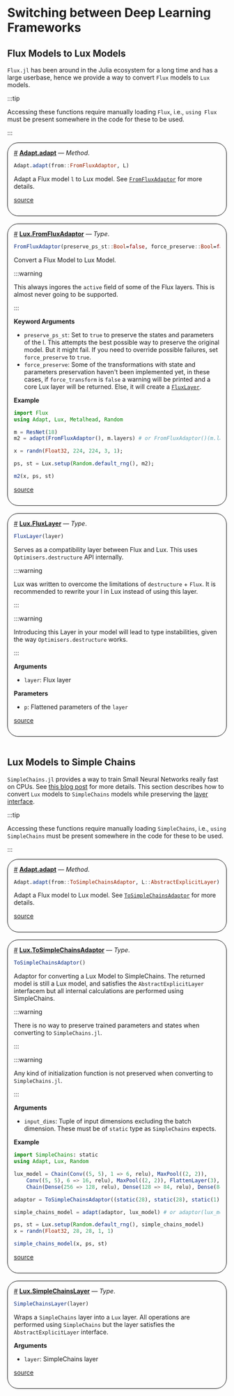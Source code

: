 
<a id='Switching-between-Deep-Learning-Frameworks'></a>

# Switching between Deep Learning Frameworks




<a id='flux-to-lux-migrate-api'></a>

## Flux Models to Lux Models


`Flux.jl` has been around in the Julia ecosystem for a long time and has a large userbase, hence we provide a way to convert `Flux` models to `Lux` models.


:::tip


Accessing these functions require manually loading `Flux`, i.e., `using Flux` must be present somewhere in the code for these to be used.


:::

<div style='border-width:1px; border-style:solid; border-color:black; padding: 1em; border-radius: 25px;'>
<a id='Adapt.adapt-Tuple{FromFluxAdaptor, Any}' href='#Adapt.adapt-Tuple{FromFluxAdaptor, Any}'>#</a>&nbsp;<b><u>Adapt.adapt</u></b> &mdash; <i>Method</i>.



```julia
Adapt.adapt(from::FromFluxAdaptor, L)
```

Adapt a Flux model `l` to Lux model. See [`FromFluxAdaptor`](switching_frameworks#Lux.FromFluxAdaptor) for more details.


<a target='_blank' href='https://github.com/LuxDL/Lux.jl/blob/700e446f7bd972da15e0404b584a8a608a329279/src/transform/flux.jl#L79-L83' class='documenter-source'>source</a><br>

</div>
<br>
<div style='border-width:1px; border-style:solid; border-color:black; padding: 1em; border-radius: 25px;'>
<a id='Lux.FromFluxAdaptor' href='#Lux.FromFluxAdaptor'>#</a>&nbsp;<b><u>Lux.FromFluxAdaptor</u></b> &mdash; <i>Type</i>.



```julia
FromFluxAdaptor(preserve_ps_st::Bool=false, force_preserve::Bool=false)
```

Convert a Flux Model to Lux Model.

:::warning

This always ingores the `active` field of some of the Flux layers. This is almost never going to be supported.

:::

**Keyword Arguments**

  * `preserve_ps_st`: Set to `true` to preserve the states and parameters of the l. This attempts the best possible way to preserve the original model. But it might fail. If you need to override possible failures, set `force_preserve` to `true`.
  * `force_preserve`: Some of the transformations with state and parameters preservation haven't been implemented yet, in these cases, if `force_transform` is `false` a warning will be printed and a core Lux layer will be returned. Else, it will create a [`FluxLayer`](switching_frameworks#Lux.FluxLayer).

**Example**

```julia
import Flux
using Adapt, Lux, Metalhead, Random

m = ResNet(18)
m2 = adapt(FromFluxAdaptor(), m.layers) # or FromFluxAdaptor()(m.layers)

x = randn(Float32, 224, 224, 3, 1);

ps, st = Lux.setup(Random.default_rng(), m2);

m2(x, ps, st)
```


<a target='_blank' href='https://github.com/LuxDL/Lux.jl/blob/700e446f7bd972da15e0404b584a8a608a329279/src/transform/flux.jl#L1-L39' class='documenter-source'>source</a><br>

</div>
<br>
<div style='border-width:1px; border-style:solid; border-color:black; padding: 1em; border-radius: 25px;'>
<a id='Lux.FluxLayer' href='#Lux.FluxLayer'>#</a>&nbsp;<b><u>Lux.FluxLayer</u></b> &mdash; <i>Type</i>.



```julia
FluxLayer(layer)
```

Serves as a compatibility layer between Flux and Lux. This uses `Optimisers.destructure` API internally.

:::warning

Lux was written to overcome the limitations of `destructure` + `Flux`. It is recommended to rewrite your l in Lux instead of using this layer.

:::

:::warning

Introducing this Layer in your model will lead to type instabilities, given the way `Optimisers.destructure` works.

:::

**Arguments**

  * `layer`: Flux layer

**Parameters**

  * `p`: Flattened parameters of the `layer`


<a target='_blank' href='https://github.com/LuxDL/Lux.jl/blob/700e446f7bd972da15e0404b584a8a608a329279/src/transform/flux.jl#L45-L72' class='documenter-source'>source</a><br>

</div>
<br>

<a id='Lux-Models-to-Simple-Chains'></a>

## Lux Models to Simple Chains


`SimpleChains.jl` provides a way to train Small Neural Networks really fast on CPUs. See [this blog post](https://julialang.org/blog/2022/04/simple-chains/) for more details. This section describes how to convert `Lux` models to `SimpleChains` models while preserving the [layer interface](../../manual/interface#lux-interface).


:::tip


Accessing these functions require manually loading `SimpleChains`, i.e., `using SimpleChains` must be present somewhere in the code for these to be used.


:::

<div style='border-width:1px; border-style:solid; border-color:black; padding: 1em; border-radius: 25px;'>
<a id='Adapt.adapt-Tuple{ToSimpleChainsAdaptor, LuxCore.AbstractExplicitLayer}' href='#Adapt.adapt-Tuple{ToSimpleChainsAdaptor, LuxCore.AbstractExplicitLayer}'>#</a>&nbsp;<b><u>Adapt.adapt</u></b> &mdash; <i>Method</i>.



```julia
Adapt.adapt(from::ToSimpleChainsAdaptor, L::AbstractExplicitLayer)
```

Adapt a Flux model to Lux model. See [`ToSimpleChainsAdaptor`](switching_frameworks#Lux.ToSimpleChainsAdaptor) for more details.


<a target='_blank' href='https://github.com/LuxDL/Lux.jl/blob/700e446f7bd972da15e0404b584a8a608a329279/src/transform/simplechains.jl#L50-L54' class='documenter-source'>source</a><br>

</div>
<br>
<div style='border-width:1px; border-style:solid; border-color:black; padding: 1em; border-radius: 25px;'>
<a id='Lux.ToSimpleChainsAdaptor' href='#Lux.ToSimpleChainsAdaptor'>#</a>&nbsp;<b><u>Lux.ToSimpleChainsAdaptor</u></b> &mdash; <i>Type</i>.



```julia
ToSimpleChainsAdaptor()
```

Adaptor for converting a Lux Model to SimpleChains. The returned model is still a Lux model, and satisfies the `AbstractExplicitLayer` interfacem but all internal calculations are performed using SimpleChains.

:::warning

There is no way to preserve trained parameters and states when converting to `SimpleChains.jl`.

:::

:::warning

Any kind of initialization function is not preserved when converting to `SimpleChains.jl`.

:::

**Arguments**

  * `input_dims`: Tuple of input dimensions excluding the batch dimension. These must be of `static` type as `SimpleChains` expects.

**Example**

```julia
import SimpleChains: static
using Adapt, Lux, Random

lux_model = Chain(Conv((5, 5), 1 => 6, relu), MaxPool((2, 2)),
    Conv((5, 5), 6 => 16, relu), MaxPool((2, 2)), FlattenLayer(3),
    Chain(Dense(256 => 128, relu), Dense(128 => 84, relu), Dense(84 => 10)))

adaptor = ToSimpleChainsAdaptor((static(28), static(28), static(1)))

simple_chains_model = adapt(adaptor, lux_model) # or adaptor(lux_model)

ps, st = Lux.setup(Random.default_rng(), simple_chains_model)
x = randn(Float32, 28, 28, 1, 1)

simple_chains_model(x, ps, st)
```


<a target='_blank' href='https://github.com/LuxDL/Lux.jl/blob/700e446f7bd972da15e0404b584a8a608a329279/src/transform/simplechains.jl#L1-L45' class='documenter-source'>source</a><br>

</div>
<br>
<div style='border-width:1px; border-style:solid; border-color:black; padding: 1em; border-radius: 25px;'>
<a id='Lux.SimpleChainsLayer' href='#Lux.SimpleChainsLayer'>#</a>&nbsp;<b><u>Lux.SimpleChainsLayer</u></b> &mdash; <i>Type</i>.



```julia
SimpleChainsLayer(layer)
```

Wraps a `SimpleChains` layer into a `Lux` layer. All operations are performed using `SimpleChains` but the layer satisfies the `AbstractExplicitLayer` interface.

**Arguments**

  * `layer`: SimpleChains layer


<a target='_blank' href='https://github.com/LuxDL/Lux.jl/blob/700e446f7bd972da15e0404b584a8a608a329279/src/transform/simplechains.jl#L82-L91' class='documenter-source'>source</a><br>

</div>
<br>
